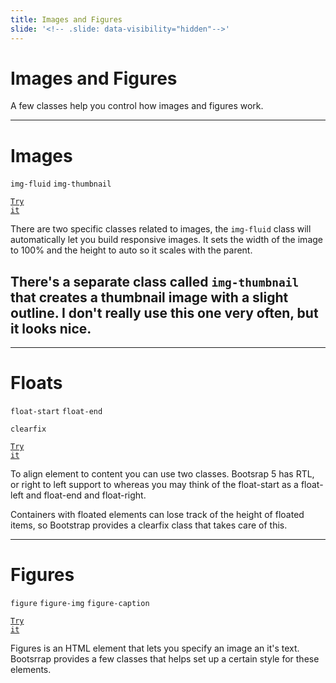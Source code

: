 ```yaml
---
title: Images and Figures
slide: '<!-- .slide: data-visibility="hidden"-->'
---
```


<!-- .slide: data-state="layout-title" class="bg-dark"-->

# Images and Figures

> >

A few classes help you control how images and figures work.

---

<!-- .slide: data-state="layout-code-list" -->

# Images

`img-fluid` `img-thumbnail`

<a href="https://codepen.io/planetoftheweb/pen/gOgxEEX" target="_blank"><code class="code-royal">Try it</code></a>

> >

There are two specific classes related to images, the `img-fluid` class will automatically let you build responsive images. It sets the width of the image to 100% and the height to auto so it scales with the parent.

## There's a separate class called `img-thumbnail` that creates a thumbnail image with a slight outline. I don't really use this one very often, but it looks nice.

---

<!-- .slide: data-state="layout-code-list" -->

# Floats

`float-start` `float-end`

`clearfix`

<a href="https://codepen.io/planetoftheweb/pen/YzNxMKQ?editors=1000" target="_blank"><code class="code-royal">Try it</code></a>

> >

To align element to content you can use two classes. Bootsrap 5 has RTL, or right to left support to whereas you may think of the float-start as a float-left and float-end and float-right.

Containers with floated elements can lose track of the height of floated items, so Bootstrap provides a clearfix class that takes care of this.

---

<!-- .slide: data-state="layout-code-list" -->

# Figures

`figure` `figure-img` `figure-caption`

<a href="https://codepen.io/planetoftheweb/pen/mdRMgpK?editors=1000" target="_blank"><code class="code-royal">Try it</code></a>

> >

Figures is an HTML element that lets you specify an image an it's text. Bootsrrap provides a few classes that helps set up a certain style for these elements.
